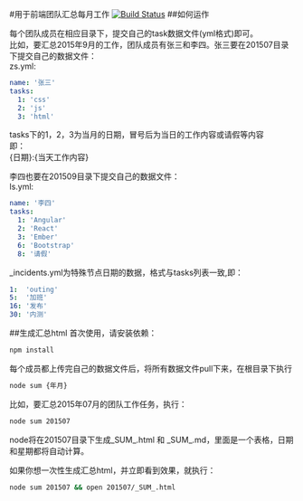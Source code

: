 #用于前端团队汇总每月工作
[![Build Status](https://travis-ci.org/stoneChen/task-summary.svg)](https://travis-ci.org/stoneChen/task-summary)
##如何运作  

每个团队成员在相应目录下，提交自己的task数据文件(yml格式)即可。  
比如，要汇总2015年9月的工作，团队成员有张三和李四。张三要在201507目录下提交自己的数据文件：  
zs.yml:

```yml
name: '张三'
tasks:
  1: 'css'
  2: 'js'
  3: 'html'
```
tasks下的1，2，3为当月的日期，冒号后为当日的工作内容或请假等内容  
即：  
{日期}:{当天工作内容}  
  
李四也要在201509目录下提交自己的数据文件：  
ls.yml:  

```yml
name: '李四'
tasks:
  1: 'Angular'
  2: 'React'
  3: 'Ember'
  6: 'Bootstrap'
  8: '请假'
```

_incidents.yml为特殊节点日期的数据，格式与tasks列表一致,即：  


```yml
1:  'outing'
5:  '加班'
16: '发布'
30: '内测'
```

##生成汇总html
首次使用，请安装依赖：  
```bash
npm install
```

每个成员都上传完自己的数据文件后，将所有数据文件pull下来，在根目录下执行  
```bash
node sum {年月} 
```
比如，要汇总2015年07月的团队工作任务，执行：  
```bash
node sum 201507
```
node将在201507目录下生成\_SUM\_.html 和 \_SUM\_.md，里面是一个表格，日期和星期都将自动计算。

如果你想一次性生成汇总html，并立即看到效果，就执行：
```bash
node sum 201507 && open 201507/_SUM_.html
```

